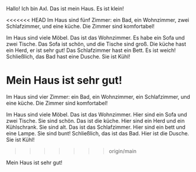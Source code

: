 Hallo! Ich bin Axl. Das ist mein Haus. Es ist klein!

<<<<<<< HEAD
Im Haus sind fünf Zimmer: ein Bad, ein Wohnzimmer, zwei Schlafzimmer, und eine küche. Die Zimmer sind komfortabel!

Im Haus sind viele Möbel. Das ist das Wohnzimmer. Es habe ein Sofa und zwei Tische. Das Sofa ist schön, und die Tische sind groß. Die küche hast ein Herd, er ist sehr gut! Das Schlafzimmer hast ein Bett. Es ist weich! Schließlich, das Bad hast eine Dusche. Sie ist Kühl!

Mein Haus ist sehr gut!
=======
Im Haus sind vier Zimmer: ein Bad, ein Wohnzimmer, ein Schlafzimmer, und eine küche. Die Zimmer sind komfortabel!

Im Haus sind viele Möbel. Das ist das Wohnzimmer. Hier sind ein Sofa und zwei Tische. Sie sind schön. Das ist die küche. Hier sind ein Herd und ein Kühlschrank. Sie sind alt. Das ist das Schlafzimmer. Hier sind ein bett und eine Lampe. Sie sind bunt! Schließlich, das ist das Bad. Hier ist die Dusche. Sie ist Kühl!
>>>>>>> origin/main

Mein Haus ist sehr gut!
